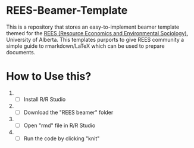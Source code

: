# REES-Beamer-Template

This is a repository that stores an easy-to-implement beamer template themed for the [REES (Resource Economics and Environmental Sociology)](https://www.ualberta.ca/resource-economics-environmental-sociology/index.html), University of Alberta. This templates purports to give REES community a simple guide to rmarkdown/LaTeX which can be used to prepare documents. 


# How to Use this?

1. - [ ] Install R/R Studio

2. - [ ] Download the "REES beamer" folder 

3. - [ ] Open "rmd" file in R/R Studio

4. - [ ] Run the code by clicking "knit" 
